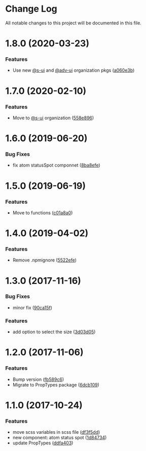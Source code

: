 # Change Log

All notable changes to this project will be documented in this file.

# 1.8.0 (2020-03-23)


### Features

* Use new [@s-ui](https://github.com/s-ui) and [@adv-ui](https://github.com/adv-ui) organization pkgs ([a060e3b](https://github.com/SUI-Components/schibsted-spain-components/commit/a060e3bf779c90c19af68c4f392421d70cf550aa))



# 1.7.0 (2020-02-10)


### Features

* Move to [@s-ui](https://github.com/s-ui) organization ([558e896](https://github.com/SUI-Components/schibsted-spain-components/commit/558e896d1b96f295da85630654ec1b0d16aa91cf))



# 1.6.0 (2019-06-20)


### Bug Fixes

* fix atom statusSpot componnet ([8ba8efe](https://github.com/SUI-Components/schibsted-spain-components/commit/8ba8efed6622e3872fcbed543ff2390542b65642))



# 1.5.0 (2019-06-19)


### Features

* Move to functions ([c01a8a0](https://github.com/SUI-Components/schibsted-spain-components/commit/c01a8a0c9b0f2e29c02eb33d33865c21198ab876))



# 1.4.0 (2019-04-02)


### Features

* Remove .npmignore ([5522efe](https://github.com/SUI-Components/schibsted-spain-components/commit/5522efef23b916fc0b95b63340b0202a21a01ccc))



# 1.3.0 (2017-11-16)


### Bug Fixes

* minor fix ([90ca15f](https://github.com/SUI-Components/schibsted-spain-components/commit/90ca15f4f26a203495a5431cc70eee591f675713))


### Features

* add option to select  the size ([3d03d05](https://github.com/SUI-Components/schibsted-spain-components/commit/3d03d054a06d90570b6bffca0c4cbd663e5da52c))



# 1.2.0 (2017-11-06)


### Features

* Bump version ([fb589c6](https://github.com/SUI-Components/schibsted-spain-components/commit/fb589c6f820c7b3773f48198720a866b424feabc))
* Migrate to PropTypes package ([6dcb109](https://github.com/SUI-Components/schibsted-spain-components/commit/6dcb109dc39743c590c5b232cefb011637dfe3aa))



# 1.1.0 (2017-10-24)


### Features

* move scss variables in scss file ([df3f5dd](https://github.com/SUI-Components/schibsted-spain-components/commit/df3f5dd3fe57415267b328b6438573e9f581b79c))
* new component:  atom status spot ([1d84734](https://github.com/SUI-Components/schibsted-spain-components/commit/1d84734554064b13c2fe168b4a46f9027a75c4c3))
* update PropTypes ([ddfa403](https://github.com/SUI-Components/schibsted-spain-components/commit/ddfa4036c85a19f286dc5eb75bd0db89de402cbd))



